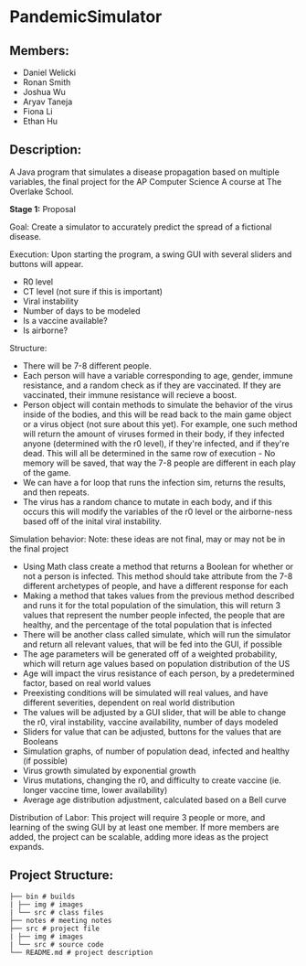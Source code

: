# PandemicSimulator

## Members:

- Daniel Welicki
- Ronan Smith
- Joshua Wu
- Aryav Taneja
- Fiona Li
- Ethan Hu

## Description:

A Java program that simulates a disease propagation based on multiple variables, the final project for the AP Computer Science A course at The Overlake School.

**Stage 1:** Proposal

Goal: Create a simulator to accurately predict the spread of a fictional disease.

Execution: Upon starting the program, a swing GUI with several sliders and buttons will appear.

- R0 level
- CT level (not sure if this is important)
- Viral instability
- Number of days to be modeled
- Is a vaccine available?
- Is airborne?

Structure:

- There will be 7-8 different people.
- Each person will have a variable corresponding to age, gender, immune resistance, and a random check as if they are vaccinated. If they are vaccinated, their immune resistance will recieve a boost.
- Person object will contain methods to simulate the behavior of the virus inside of the bodies, and this will be read back to the main game object or a virus object (not sure about this yet). For example, one such method will return the amount of viruses formed in their body, if they infected anyone (determined with the r0 level), if they're infected, and if they're dead. This will all be determined in the same row of execution - No memory will be saved, that way the 7-8 people are different in each play of the game.
- We can have a for loop that runs the infection sim, returns the results, and then repeats.
- The virus has a random chance to mutate in each body, and if this occurs this will modify the variables of the r0 level or the airborne-ness based off of the inital viral instability.

Simulation behavior:
Note: these ideas are not final, may or may not be in the final project

- Using Math class create a method that returns a Boolean for whether or not a person is infected. This method should take attribute from the 7-8 different archetypes of people, and have a different response for each
- Making a method that takes values from the previous method described and runs it for the total population of the simulation, this will return 3 values that represent the number people infected, the people that are healthy, and the percentage of the total population that is infected
- There will be another class called simulate, which will run the simulator and return all relevant values, that will be fed into the GUI, if possible
- The age parameters will be generated off of a weighted probability, which will return age values based on population distribution of the US
- Age will impact the virus resistance of each person, by a predetermined factor, based on real world values
- Preexisting conditions will be simulated will real values, and have different severities, dependent on real world distribution
- The values will be adjusted by a GUI slider, that will be able to change the r0, viral instability, vaccine availability, number of days modeled
- Sliders for value that can be adjusted, buttons for the values that are Booleans
- Simulation graphs, of number of population dead, infected and healthy (if possible)
- Virus growth simulated by exponential growth
- Virus mutations, changing the r0, and difficulty to create vaccine (ie. longer vaccine time, lower availability)
- Average age distribution adjustment, calculated based on a Bell curve

Distribution of Labor:
This project will require 3 people or more, and learning of the swing GUI by at least one member.
If more members are added, the project can be scalable, adding more ideas as the project expands.

## Project Structure:
```
├── bin # builds
| ├── img # images
| └── src # class files
├── notes # meeting notes
├── src # project file
| ├── img # images
| └── src # source code
└── README.md # project description
```